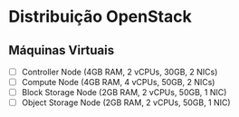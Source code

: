 # Distribuição OpenStack

## Máquinas Virtuais

- [ ] Controller Node      (4GB RAM, 2 vCPUs, 30GB, 2 NICs)
- [ ] Compute Node         (4GB RAM, 4 vCPUs, 50GB, 2 NICs)
- [ ] Block Storage Node   (2GB RAM, 2 vCPUs, 50GB, 1 NIC)
- [ ] Object Storage Node  (2GB RAM, 2 vCPUs, 50GB, 1 NIC)
